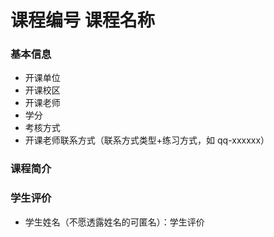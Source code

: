 # 课程编号 课程名称
### 基本信息
- 开课单位
- 开课校区
- 开课老师
- 学分
- 考核方式
- 开课老师联系方式（联系方式类型+练习方式，如 qq-xxxxxx）
### 课程简介
### 学生评价
- 学生姓名（不愿透露姓名的可匿名）：学生评价